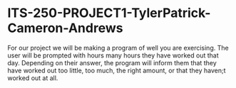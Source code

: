 # ITS-250-PROJECT1-TylerPatrick-Cameron-Andrews
For our project we will be making a program of well you are exercising.
The user will be prompted with hours many hours they have worked out that day.
Depending on their answer, the program will inform them that they have worked out too little, too much, the right amount, or that they haven;t worked out at all.
